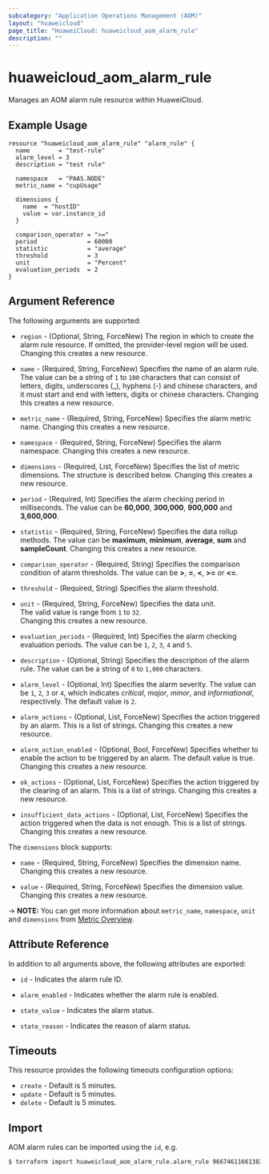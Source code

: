 ```yaml
---
subcategory: "Application Operations Management (AOM)"
layout: "huaweicloud"
page_title: "HuaweiCloud: huaweicloud_aom_alarm_rule"
description: ""
---
```


# huaweicloud_aom_alarm_rule

Manages an AOM alarm rule resource within HuaweiCloud.

## Example Usage

```hcl
resource "huaweicloud_aom_alarm_rule" "alarm_rule" {  
  name        = "test-rule"
  alarm_level = 3
  description = "test rule"

  namespace   = "PAAS.NODE"
  metric_name = "cupUsage"

  dimensions {
    name  = "hostID"
    value = var.instance_id
  }

  comparison_operator = ">="
  period              = 60000
  statistic           = "average"
  threshold           = 3
  unit                = "Percent"
  evaluation_periods  = 2
}
```

## Argument Reference

The following arguments are supported:

* `region` - (Optional, String, ForceNew) The region in which to create the alarm rule resource. If omitted, the
  provider-level region will be used. Changing this creates a new resource.

* `name` - (Required, String, ForceNew) Specifies the name of an alarm rule. The value can be a string of `1` to `100`
  characters that can consist of letters, digits, underscores (_), hyphens (-) and chinese characters,
  and it must start and end with letters, digits or chinese characters. Changing this creates a new resource.

* `metric_name` - (Required, String, ForceNew) Specifies the alarm metric name. Changing this creates a new resource.

* `namespace` - (Required, String, ForceNew) Specifies the alarm namespace. Changing this creates a new resource.

* `dimensions` - (Required, List, ForceNew) Specifies the list of metric dimensions. The structure is described below.
  Changing this creates a new resource.

* `period` - (Required, Int) Specifies the alarm checking period in milliseconds.
  The value can be **60,000**, **300,000**, **900,000** and **3,600,000**.

* `statistic` - (Required, String, ForceNew) Specifies the data rollup methods. The value can be **maximum**,
  **minimum**, **average**, **sum** and **sampleCount**. Changing this creates a new resource.

* `comparison_operator` - (Required, String) Specifies the comparison condition of alarm thresholds.
  The value can be **>**, **=**, **<**, **>=** or **<=**.

* `threshold` - (Required, String) Specifies the alarm threshold.

* `unit` - (Required, String, ForceNew) Specifies the data unit.  
  The valid value is range from `1` to `32`.  
  Changing this creates a new resource.

* `evaluation_periods` - (Required, Int) Specifies the alarm checking evaluation periods.
  The value can be `1`, `2`, `3`, `4` and `5`.

* `description` - (Optional, String) Specifies the description of the alarm rule.
 The value can be a string of `0` to `1,000` characters.

* `alarm_level` - (Optional, Int) Specifies the alarm severity. The value can be `1`, `2`, `3` or `4`,
  which indicates *critical*, *major*, *minor*, and *informational*, respectively.
  The default value is `2`.

* `alarm_actions` - (Optional, List, ForceNew) Specifies the action triggered by an alarm. This is a list of strings.
  Changing this creates a new resource.

* `alarm_action_enabled` - (Optional, Bool, ForceNew) Specifies whether to enable the action to be triggered by an alarm.
  The default value is true. Changing this creates a new resource.

* `ok_actions` - (Optional, List, ForceNew) Specifies the action triggered by the clearing of an alarm.
  This is a list of strings. Changing this creates a new resource.

* `insufficient_data_actions` - (Optional, List, ForceNew) Specifies the action triggered when the data is not enough.
  This is a list of strings. Changing this creates a new resource.

The `dimensions` block supports:

* `name` - (Required, String, ForceNew) Specifies the dimension name. Changing this creates a new resource.

* `value` - (Required, String, ForceNew) Specifies the dimension value. Changing this creates a new resource.

-> **NOTE:** You can get more information about `metric_name`, `namespace`, `unit` and `dimensions`
  from [Metric Overview](https://support.huaweicloud.com/intl/en-us/productdesc-aom/aom_06_0014.html).

## Attribute Reference

In addition to all arguments above, the following attributes are exported:

* `id` - Indicates the alarm rule ID.

* `alarm_enabled` - Indicates whether the alarm rule is enabled.

* `state_value` - Indicates the alarm status.

* `state_reason` - Indicates the reason of alarm status.

## Timeouts

This resource provides the following timeouts configuration options:

* `create` - Default is 5 minutes.
* `update` - Default is 5 minutes.
* `delete` - Default is 5 minutes.

## Import

AOM alarm rules can be imported using the `id`, e.g.

```bash
$ terraform import huaweicloud_aom_alarm_rule.alarm_rule 966746116613832710
```
